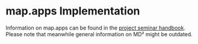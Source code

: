 # map.apps Implementation

Information on map.apps can be found in the [project seminar handbook](https://github.com/ps-md2/md2-documentation).
Please note that meanwhile general information on MD² might be outdated.
